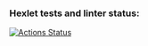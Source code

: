 ### Hexlet tests and linter status:
[![Actions Status](https://github.com/cnmaste/ansible-project-76/workflows/hexlet-check/badge.svg)](https://github.com/cnmaste/ansible-project-76/actions)